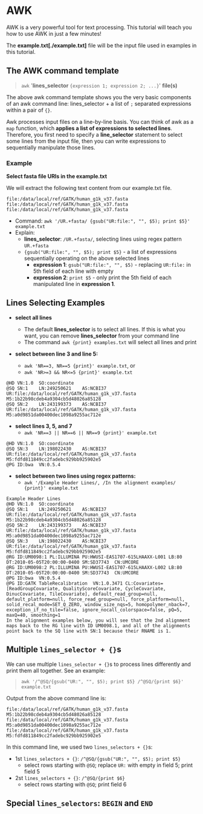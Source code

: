 # AWK
AWK is a very powerful tool for text processing. This tutorial will teach you how to use AWK in just a few minutes! 

The **example.txt[./example.txt]** file will be the input file used in examples in this tutorial.

## The AWK command template

> `awk` '**lines_selector** `{expression 1; expression 2; ...}`' **file(s)**

The above awk command template shows you the very basic components of an awk command line: lines_selector + a list of `;`
separated expressions within a pair of `{}`.  

Awk processes input files on a line-by-line basis. You can think of awk as a `map` function, which **applies a list of
expressions to selected lines**. Therefore, you first need to specify a **line_selector** statement to select some lines
from the input file, then you can write expressions to sequentially manipulate those lines.

### Example

**Select fasta file URIs in the example.txt**

We will extract the following text content from our example.txt file.

```
file:/data/local/ref/GATK/human_g1k_v37.fasta
file:/data/local/ref/GATK/human_g1k_v37.fasta
file:/data/local/ref/GATK/human_g1k_v37.fasta
```

* Command: `awk '/UR.+fasta/ {gsub("UR:file:", "", $5); print $5}' example.txt`
* Explain:
    + **lines_selector**: `/UR.+fasta/`, selecting lines using regex pattern `UR.+fasta`
    + `{gsub("UR:file:", "", $5); print $5}` - a list of expressions sequentially operating on the above selected lines
        - **expression 1**: `gsub("UR:file:", "", $5)` - replacing `UR:file:` in 5th field of each line with empty
        - **expression 2**: `print $5` - only print the 5th field of each manipulated line in **expression 1**.


## Lines Selecting Examples

* **select all lines**
    + The default **lines_selector** is to select all lines. If this is what you want, you can remove **lines_selector**
    from your command line
    + The command `awk {print} examples.txt` will select all lines and print

* **select between line 3 and line 5:** 
    + `awk 'NR==3, NR==5 {print}' example.txt`, or
    + `awk 'NR>=3 && NR<=5 {print}' example.txt`

``` 
@HD	VN:1.0	SO:coordinate
@SQ	SN:1	LN:249250621	AS:NCBI37	UR:file:/data/local/ref/GATK/human_g1k_v37.fasta	M5:1b22b98cdeb4a9304cb5d48026a85128
@SQ	SN:2	LN:243199373	AS:NCBI37	UR:file:/data/local/ref/GATK/human_g1k_v37.fasta	M5:a0d9851da00400dec1098a9255ac712e
```

* **select lines 3, 5, and 7**
    + `awk 'NR==3 || NR==6 || NR==9 {print}' example.txt`
    
``` 
@HD	VN:1.0	SO:coordinate
@SQ	SN:3	LN:198022430	AS:NCBI37	UR:file:/data/local/ref/GATK/human_g1k_v37.fasta	M5:fdfd811849cc2fadebc929bb925902e5
@PG	ID:bwa	VN:0.5.4
```

* **select between two lines using regex patterns:**
    + `awk '/Example Header Lines/, /In the alignment examples/ {print}' example.txt`
    
``` 
Example Header Lines
@HD	VN:1.0	SO:coordinate
@SQ	SN:1	LN:249250621	AS:NCBI37	UR:file:/data/local/ref/GATK/human_g1k_v37.fasta	M5:1b22b98cdeb4a9304cb5d48026a85128
@SQ	SN:2	LN:243199373	AS:NCBI37	UR:file:/data/local/ref/GATK/human_g1k_v37.fasta	M5:a0d9851da00400dec1098a9255ac712e
@SQ	SN:3	LN:198022430	AS:NCBI37	UR:file:/data/local/ref/GATK/human_g1k_v37.fasta	M5:fdfd811849cc2fadebc929bb925902e5
@RG	ID:UM0098:1	PL:ILLUMINA	PU:HWUSI-EAS1707-615LHAAXX-L001	LB:80	DT:2010-05-05T20:00:00-0400	SM:SD37743	CN:UMCORE
@RG	ID:UM0098:2	PL:ILLUMINA	PU:HWUSI-EAS1707-615LHAAXX-L002	LB:80	DT:2010-05-05T20:00:00-0400	SM:SD37743	CN:UMCORE
@PG	ID:bwa	VN:0.5.4
@PG	ID:GATK TableRecalibration	VN:1.0.3471	CL:Covariates=[ReadGroupCovariate, QualityScoreCovariate, CycleCovariate, DinucCovariate, TileCovariate], default_read_group=null, default_platform=null, force_read_group=null, force_platform=null, solid_recal_mode=SET_Q_ZERO, window_size_nqs=5, homopolymer_nback=7, exception_if_no_tile=false, ignore_nocall_colorspace=false, pQ=5, maxQ=40, smoothing=1
In the alignment examples below, you will see that the 2nd alignment maps back to the RG line with ID UM0098.1, and all of the alignments point back to the SQ line with SN:1 because their RNAME is 1.
```

## Multiple `lines_selector + {}`s

We can use multiple `lines_selector + {}`s to process lines differently and print them all together. See an example:

> `awk '/^@SQ/{gsub("UR:", "", $5); print $5} /^@SQ/{print $6}' example.txt`

Output from the above command line is:

``` 
file:/data/local/ref/GATK/human_g1k_v37.fasta
M5:1b22b98cdeb4a9304cb5d48026a85128
file:/data/local/ref/GATK/human_g1k_v37.fasta
M5:a0d9851da00400dec1098a9255ac712e
file:/data/local/ref/GATK/human_g1k_v37.fasta
M5:fdfd811849cc2fadebc929bb925902e5
```

In this command line, we used two `lines_selectors + {}`s:

* 1st `lines_selectors + {}`: `/^@SQ/{gsub("UR:", "", $5); print $5}`
    + select rows starting with `@SQ`; replace `UR:` with empty in field 5; print field 5
* 2st `lines_selectors + {}`: `/^@SQ/{print $6}`
    + select rows starting with `@SQ`; print field 6
    
## Special `lines_selectors`: `BEGIN` and `END`



